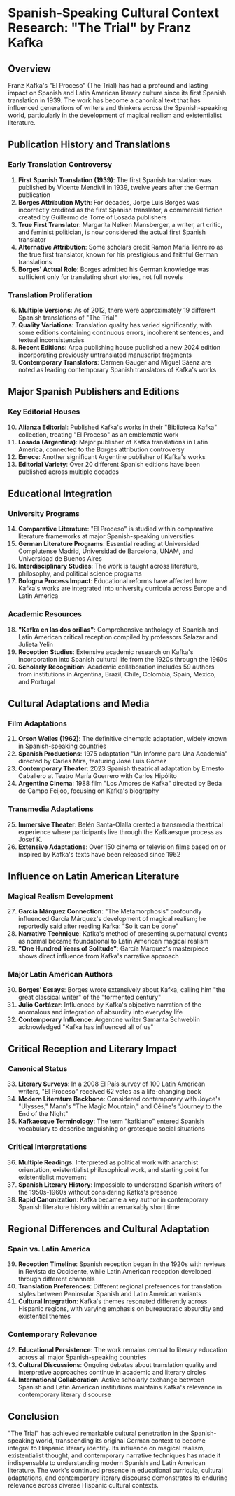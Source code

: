 # Spanish-Speaking Cultural Context Research: "The Trial" by Franz Kafka

## Overview
Franz Kafka's "El Proceso" (The Trial) has had a profound and lasting impact on Spanish and Latin American literary culture since its first Spanish translation in 1939. The work has become a canonical text that has influenced generations of writers and thinkers across the Spanish-speaking world, particularly in the development of magical realism and existentialist literature.

## Publication History and Translations

### Early Translation Controversy
1. **First Spanish Translation (1939)**: The first Spanish translation was published by Vicente Mendivil in 1939, twelve years after the German publication
2. **Borges Attribution Myth**: For decades, Jorge Luis Borges was incorrectly credited as the first Spanish translator, a commercial fiction created by Guillermo de Torre of Losada publishers
3. **True First Translator**: Margarita Nelken Mansberger, a writer, art critic, and feminist politician, is now considered the actual first Spanish translator
4. **Alternative Attribution**: Some scholars credit Ramón María Tenreiro as the true first translator, known for his prestigious and faithful German translations
5. **Borges' Actual Role**: Borges admitted his German knowledge was sufficient only for translating short stories, not full novels

### Translation Proliferation
6. **Multiple Versions**: As of 2012, there were approximately 19 different Spanish translations of "The Trial"
7. **Quality Variations**: Translation quality has varied significantly, with some editions containing continuous errors, incoherent sentences, and textual inconsistencies
8. **Recent Editions**: Arpa publishing house published a new 2024 edition incorporating previously untranslated manuscript fragments
9. **Contemporary Translators**: Carmen Gauger and Miguel Sáenz are noted as leading contemporary Spanish translators of Kafka's works

## Major Spanish Publishers and Editions

### Key Editorial Houses
10. **Alianza Editorial**: Published Kafka's works in their "Biblioteca Kafka" collection, treating "El Proceso" as an emblematic work
11. **Losada (Argentina)**: Major publisher of Kafka translations in Latin America, connected to the Borges attribution controversy
12. **Emece**: Another significant Argentine publisher of Kafka's works
13. **Editorial Variety**: Over 20 different Spanish editions have been published across multiple decades

## Educational Integration

### University Programs
14. **Comparative Literature**: "El Proceso" is studied within comparative literature frameworks at major Spanish-speaking universities
15. **German Literature Programs**: Essential reading at Universidad Complutense Madrid, Universidad de Barcelona, UNAM, and Universidad de Buenos Aires
16. **Interdisciplinary Studies**: The work is taught across literature, philosophy, and political science programs
17. **Bologna Process Impact**: Educational reforms have affected how Kafka's works are integrated into university curricula across Europe and Latin America

### Academic Resources
18. **"Kafka en las dos orillas"**: Comprehensive anthology of Spanish and Latin American critical reception compiled by professors Salazar and Julieta Yelin
19. **Reception Studies**: Extensive academic research on Kafka's incorporation into Spanish cultural life from the 1920s through the 1960s
20. **Scholarly Recognition**: Academic collaboration includes 59 authors from institutions in Argentina, Brazil, Chile, Colombia, Spain, Mexico, and Portugal

## Cultural Adaptations and Media

### Film Adaptations
21. **Orson Welles (1962)**: The definitive cinematic adaptation, widely known in Spanish-speaking countries
22. **Spanish Productions**: 1975 adaptation "Un Informe para Una Academia" directed by Carles Mira, featuring José Luis Gómez
23. **Contemporary Theater**: 2023 Spanish theatrical adaptation by Ernesto Caballero at Teatro María Guerrero with Carlos Hipólito
24. **Argentine Cinema**: 1988 film "Los Amores de Kafka" directed by Beda de Campo Feijoo, focusing on Kafka's biography

### Transmedia Adaptations
25. **Immersive Theater**: Belén Santa-Olalla created a transmedia theatrical experience where participants live through the Kafkaesque process as Josef K.
26. **Extensive Adaptations**: Over 150 cinema or television films based on or inspired by Kafka's texts have been released since 1962

## Influence on Latin American Literature

### Magical Realism Development
27. **García Márquez Connection**: "The Metamorphosis" profoundly influenced García Márquez's development of magical realism; he reportedly said after reading Kafka: "So it can be done"
28. **Narrative Technique**: Kafka's method of presenting supernatural events as normal became foundational to Latin American magical realism
29. **"One Hundred Years of Solitude"**: García Márquez's masterpiece shows direct influence from Kafka's narrative approach

### Major Latin American Authors
30. **Borges' Essays**: Borges wrote extensively about Kafka, calling him "the great classical writer" of the "tormented century"
31. **Julio Cortázar**: Influenced by Kafka's objective narration of the anomalous and integration of absurdity into everyday life
32. **Contemporary Influence**: Argentine writer Samanta Schweblin acknowledged "Kafka has influenced all of us"

## Critical Reception and Literary Impact

### Canonical Status
33. **Literary Surveys**: In a 2008 El País survey of 100 Latin American writers, "El Proceso" received 62 votes as a life-changing book
34. **Modern Literature Backbone**: Considered contemporary with Joyce's "Ulysses," Mann's "The Magic Mountain," and Céline's "Journey to the End of the Night"
35. **Kafkaesque Terminology**: The term "kafkiano" entered Spanish vocabulary to describe anguishing or grotesque social situations

### Critical Interpretations
36. **Multiple Readings**: Interpreted as political work with anarchist orientation, existentialist philosophical work, and starting point for existentialist movement
37. **Spanish Literary History**: Impossible to understand Spanish writers of the 1950s-1960s without considering Kafka's presence
38. **Rapid Canonization**: Kafka became a key author in contemporary Spanish literature history within a remarkably short time

## Regional Differences and Cultural Adaptation

### Spain vs. Latin America
39. **Reception Timeline**: Spanish reception began in the 1920s with reviews in Revista de Occidente, while Latin American reception developed through different channels
40. **Translation Preferences**: Different regional preferences for translation styles between Peninsular Spanish and Latin American variants
41. **Cultural Integration**: Kafka's themes resonated differently across Hispanic regions, with varying emphasis on bureaucratic absurdity and existential themes

### Contemporary Relevance
42. **Educational Persistence**: The work remains central to literary education across all major Spanish-speaking countries
43. **Cultural Discussions**: Ongoing debates about translation quality and interpretive approaches continue in academic and literary circles
44. **International Collaboration**: Active scholarly exchange between Spanish and Latin American institutions maintains Kafka's relevance in contemporary literary discourse

## Conclusion
"The Trial" has achieved remarkable cultural penetration in the Spanish-speaking world, transcending its original German context to become integral to Hispanic literary identity. Its influence on magical realism, existentialist thought, and contemporary narrative techniques has made it indispensable to understanding modern Spanish and Latin American literature. The work's continued presence in educational curricula, cultural adaptations, and contemporary literary discourse demonstrates its enduring relevance across diverse Hispanic cultural contexts.